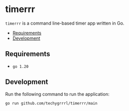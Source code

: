 # timerrr

`timerrr` is a command line-based timer app written in Go.

- [Requirements](#requirements)
- [Development](#development)

## Requirements

- `go 1.20`

## Development

Run the following command to run the application:

    go run github.com/techygrrrl/timerrr/main

